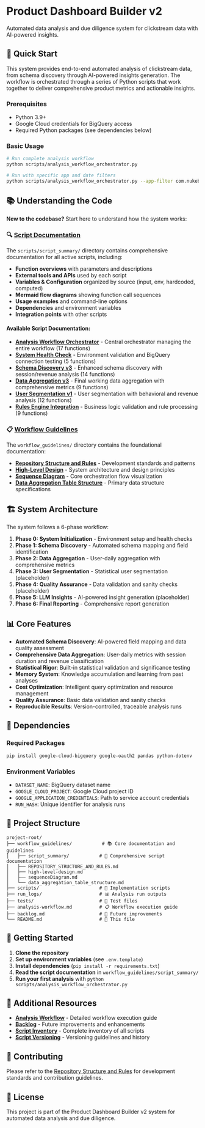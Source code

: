 # Product Dashboard Builder v2

Automated data analysis and due diligence system for clickstream data with AI-powered insights.

## 🚀 Quick Start

This system provides end-to-end automated analysis of clickstream data, from schema discovery through AI-powered insights generation. The workflow is orchestrated through a series of Python scripts that work together to deliver comprehensive product metrics and actionable insights.

### Prerequisites

- Python 3.9+
- Google Cloud credentials for BigQuery access
- Required Python packages (see dependencies below)

### Basic Usage

```bash
# Run complete analysis workflow
python scripts/analysis_workflow_orchestrator.py

# Run with specific app and date filters
python scripts/analysis_workflow_orchestrator.py --app-filter com.nukebox.mandir --date-start 2025-09-01 --date-end 2025-09-07
```

## 📚 Understanding the Code

**New to the codebase?** Start here to understand how the system works:

### 🔍 [Script Documentation](./scripts/script_summary/)

The `scripts/script_summary/` directory contains comprehensive documentation for all active scripts, including:

- **Function overviews** with parameters and descriptions
- **External tools and APIs** used by each script
- **Variables & Configuration** organized by source (input, env, hardcoded, computed)
- **Mermaid flow diagrams** showing function call sequences
- **Usage examples** and command-line options
- **Dependencies** and environment variables
- **Integration points** with other scripts

#### Available Script Documentation:

- **[Analysis Workflow Orchestrator](./scripts/script_summary/analysis_workflow_orchestrator.md)** - Central orchestrator managing the entire workflow (17 functions)
- **[System Health Check](./scripts/script_summary/system_health_check.md)** - Environment validation and BigQuery connection testing (5 functions)
- **[Schema Discovery v3](./scripts/script_summary/schema_discovery_v3.md)** - Enhanced schema discovery with session/revenue analysis (14 functions)
- **[Data Aggregation v3](./scripts/script_summary/data_aggregation_v3.md)** - Final working data aggregation with comprehensive metrics (9 functions)
- **[User Segmentation v1](./scripts/script_summary/user_segmentation_v1.md)** - User segmentation with behavioral and revenue analysis (12 functions)
- **[Rules Engine Integration](./scripts/script_summary/rules_engine_integration.md)** - Business logic validation and rule processing (9 functions)

### 📋 [Workflow Guidelines](./workflow_guidelines/)

The `workflow_guidelines/` directory contains the foundational documentation:

- **[Repository Structure and Rules](./workflow_guidelines/REPOSITORY_STRUCTURE_AND_RULES.md)** - Development standards and patterns
- **[High-Level Design](./workflow_guidelines/high-level-design.md)** - System architecture and design principles
- **[Sequence Diagram](./workflow_guidelines/sequenceDiagram.md)** - Core orchestration flow visualization
- **[Data Aggregation Table Structure](./workflow_guidelines/data_aggregation_table_structure.md)** - Primary data structure specifications

## 🏗️ System Architecture

The system follows a 6-phase workflow:

1. **Phase 0: System Initialization** - Environment setup and health checks
2. **Phase 1: Schema Discovery** - Automated schema mapping and field identification
3. **Phase 2: Data Aggregation** - User-daily aggregation with comprehensive metrics
4. **Phase 3: User Segmentation** - Statistical user segmentation (placeholder)
5. **Phase 4: Quality Assurance** - Data validation and sanity checks (placeholder)
6. **Phase 5: LLM Insights** - AI-powered insight generation (placeholder)
7. **Phase 6: Final Reporting** - Comprehensive report generation

## 📊 Core Features

- **Automated Schema Discovery**: AI-powered field mapping and data quality assessment
- **Comprehensive Data Aggregation**: User-daily metrics with session duration and revenue classification
- **Statistical Rigor**: Built-in statistical validation and significance testing
- **Memory System**: Knowledge accumulation and learning from past analyses
- **Cost Optimization**: Intelligent query optimization and resource management
- **Quality Assurance**: Basic data validation and sanity checks
- **Reproducible Results**: Version-controlled, traceable analysis runs

## 🔧 Dependencies

### Required Packages
```bash
pip install google-cloud-bigquery google-oauth2 pandas python-dotenv
```

### Environment Variables
- `DATASET_NAME`: BigQuery dataset name
- `GOOGLE_CLOUD_PROJECT`: Google Cloud project ID
- `GOOGLE_APPLICATION_CREDENTIALS`: Path to service account credentials
- `RUN_HASH`: Unique identifier for analysis runs

## 📁 Project Structure

```
project-root/
├── workflow_guidelines/           # 📚 Core documentation and guidelines
│   ├── script_summary/           # 📖 Comprehensive script documentation
│   ├── REPOSITORY_STRUCTURE_AND_RULES.md
│   ├── high-level-design.md
│   ├── sequenceDiagram.md
│   └── data_aggregation_table_structure.md
├── scripts/                      # 🔧 Implementation scripts
├── run_logs/                     # 📊 Analysis run outputs
├── tests/                        # 🧪 Test files
├── analysis-workflow.md          # 📋 Workflow execution guide
├── backlog.md                    # 📝 Future improvements
└── README.md                     # 📖 This file
```

## 🚀 Getting Started

1. **Clone the repository**
2. **Set up environment variables** (see `.env.template`)
3. **Install dependencies** (`pip install -r requirements.txt`)
4. **Read the script documentation** in `workflow_guidelines/script_summary/`
5. **Run your first analysis** with `python scripts/analysis_workflow_orchestrator.py`

## 📖 Additional Resources

- **[Analysis Workflow](./analysis-workflow.md)** - Detailed workflow execution guide
- **[Backlog](./backlog.md)** - Future improvements and enhancements
- **[Script Inventory](./scripts/SCRIPT_INVENTORY.md)** - Complete inventory of all scripts
- **[Script Versioning](./scripts/SCRIPT_VERSIONING.md)** - Versioning guidelines and history

## 🤝 Contributing

Please refer to the [Repository Structure and Rules](./workflow_guidelines/REPOSITORY_STRUCTURE_AND_RULES.md) for development standards and contribution guidelines.

## 📄 License

This project is part of the Product Dashboard Builder v2 system for automated data analysis and due diligence.
